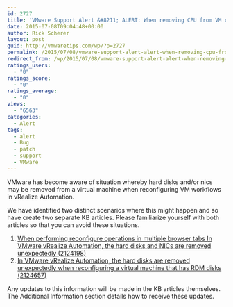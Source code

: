 ```yaml
---
id: 2727
title: 'VMware Support Alert &#8211; ALERT: When removing CPU from VM configuration hard disks and nic are removed'
date: 2015-07-08T09:04:48+00:00
author: Rick Scherer
layout: post
guid: http://vmwaretips.com/wp/?p=2727
permalink: /2015/07/08/vmware-support-alert-alert-when-removing-cpu-from-vm-configuration-hard-disks-and-nic-are-removed/
redirect_from: /wp/2015/07/08/vmware-support-alert-alert-when-removing-cpu-from-vm-configuration-hard-disks-and-nic-are-removed/
ratings_users:
  - "0"
ratings_score:
  - "0"
ratings_average:
  - "0"
views:
  - "6563"
categories:
  - Alert
tags:
  - alert
  - Bug
  - patch
  - support
  - VMware
---
```

VMware has become aware of situation whereby hard disks and/or nics may be removed from a virtual machine when reconfiguring VM workflows in vRealize Automation.

We have identified two distinct scenarios where this might happen and so have create two separate KB articles. Please familiarize yourself with both articles so that you can avoid these situations.

  1. <a href="http://vmw.re/1CppMEA" target="_blank">When performing reconfigure operations in multiple browser tabs In VMware vRealize Automation, the hard disks and NICs are removed unexpectedly (2124198)</a>
  2. <a href="http://vmw.re/1MeYGQg" target="_blank">In VMware vRealize Automation, the hard disks are removed unexpectedly when reconfiguring a virtual machine that has RDM disks (2124657)</a>

Any updates to this information will be made in the KB articles themselves. The Additional Information section details how to receive these updates.